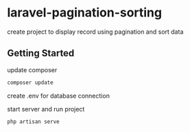# laravel-pagination-sorting
create project to display record using pagination and sort data
## Getting Started

update composer 

```bash
composer update
```

create .env for database connection 


start server and run project 

```bash
php artisan serve

